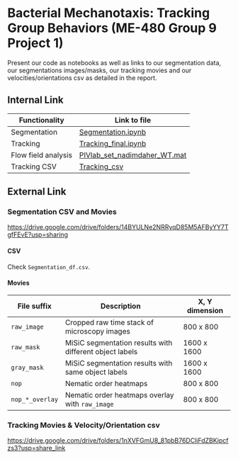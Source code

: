 # Bacterial Mechanotaxis: Tracking Group Behaviors (ME-480 Group 9 Project 1)

Present our code as notebooks as well as links to our segmentation data, our segmentations images/masks, our tracking movies and our velocities/orientations csv as detailed in the report.

## Internal Link

| Functionality | Link to file |
| ------------- | ------------ |
| Segmentation  | [Segmentation.ipynb](./Segmentation.ipynb) |
| Tracking      | [Tracking_final.ipynb](./Tracking_final.ipynb) |
| Flow field analysis | [PIVlab_set_nadimdaher_WT.mat](./PIVlab_set_nadimdaher_WT.mat) |
| Tracking CSV | [Tracking_csv](./Tracking_csv) |

## External Link

### Segmentation CSV and Movies

https://drive.google.com/drive/folders/14BYULNe2NRRyqD85M5AFByYY7TgfFEvE?usp=sharing

#### CSV

Check `Segmentation_df.csv`.

#### Movies

| File suffix | Description | X, Y dimension |
| ------------- | ------------ | ----------- |
| `raw_image`   | Cropped raw time stack of microscopy images | 800 x 800 |
| `raw_mask`   | MiSiC segmentation results with different object labels | 1600 x 1600 |
| `gray_mask`   | MiSiC segmentation results with same object labels | 1600 x 1600 |
| `nop`   | Nematic order heatmaps | 800 x 800 |
| `nop_*_overlay` | Nematic order heatmaps overlay with `raw_image` | 800 x 800 |

### Tracking Movies & Velocity/Orientation csv

https://drive.google.com/drive/folders/1nXVFGmU8_81pbB76DCliFdZBKipcfzs3?usp=share_link


